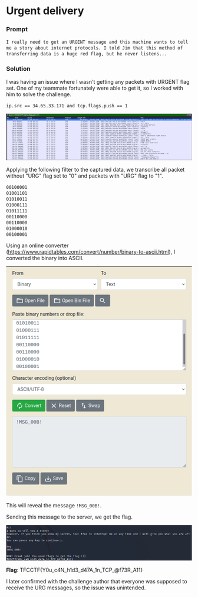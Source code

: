 # Urgent delivery

### Prompt

```
I really need to get an URGENT message and this machine wants to tell me a story about internet protocols. I told Jim that this method of transferring data is a huge red flag, but he never listens...
```

### Solution

I was having an issue where I wasn't getting any packets with URGENT flag set. One of my teammate fortunately were able to get it, so I worked with him to solve the challenge.

```
ip.src == 34.65.33.171 and tcp.flags.push == 1
```

![Wireshark](images/wireshark.png)

Applying the following filter to the captured data, we transcribe all packet without "URG" flag set to "0" and packets with "URG" flag to "1". 

```
00100001
01001101
01010011
01000111
01011111
00110000
00110000
01000010
00100001
```

Using an online converter (https://www.rapidtables.com/convert/number/binary-to-ascii.html), I converted the binary into ASCII.

![Binary](images/binary.png)

This will reveal the message `!MSG_00B!`. 

Sending this message to the server, we get the flag.

![Flag](images/flag.png)

**Flag**: TFCCTF{Y0u_c4N_h1d3_d47A_1n_TCP_@f73R_A11}

I later confirmed with the challenge author that everyone was supposed to receive the URG messages, so the issue was unintended. 
